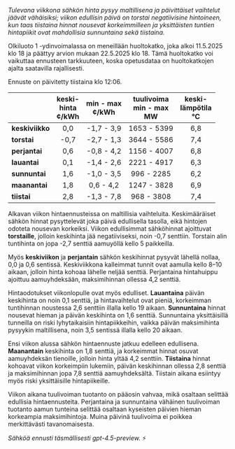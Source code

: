 *Tulevana viikkona sähkön hinta pysyy maltillisena ja päivittäiset vaihtelut jäävät vähäisiksi; viikon edullisin päivä on torstai negatiivisine hintoineen, kun taas tiistaina hinnat nousevat korkeimmilleen ja yksittäisten tuntien hintapiikit ovat mahdollisia sunnuntaina sekä tiistaina.*

Olkiluoto 1 -ydinvoimalassa on meneillään huoltokatko, joka alkoi 11.5.2025 klo 18 ja päättyy arvion mukaan 22.5.2025 klo 18. Tämä huoltokatko voi vaikuttaa ennusteen tarkkuuteen, koska opetusdataa on huoltokatkojen ajalta saatavilla rajallisesti.

Ennuste on päivitetty tiistaina klo 12:06.

|             | keski-<br>hinta<br>¢/kWh | min - max<br>¢/kWh | tuulivoima<br>min - max<br>MW | keski-<br>lämpötila<br>°C |
|:------------|:------------------------:|:------------------:|:----------------------------:|:--------------------------:|
| **keskiviikko** | 0,0 | -1,7 - 3,9 | 1653 - 5399 | 6,8 |
| **torstai**     | -0,7 | -2,7 - 1,3 | 3644 - 5586 | 7,4 |
| **perjantai**   | 0,6 | -0,8 - 4,2 | 1156 - 4007 | 6,8 |
| **lauantai**    | 0,1 | -1,4 - 2,6 | 2221 - 4917 | 6,3 |
| **sunnuntai**   | 1,6 | -1,0 - 3,5 | 996 - 2285 | 6,2 |
| **maanantai**   | 1,8 | 0,6 - 4,2 | 1247 - 3828 | 6,9 |
| **tiistai**     | 2,8 | -1,3 - 7,8 | 968 - 3808 | 7,4 |

Alkavan viikon hintaennusteissa on maltillisia vaihteluita. Keskimääräiset sähkön hinnat pysyttelevät joka päivä edullisella tasolla, eikä hintojen odoteta nousevan korkeiksi. Viikon edullisimmat sähköhinnat ajoittuvat **torstaille**, jolloin keskihinta jää negatiiviseksi, noin -0,7 senttiin. Torstain alin tuntihinta on jopa -2,7 senttiä aamuyöllä kello 5 paikkeilla.

Myös **keskiviikon** ja **perjantain** sähkön keskihinnat pysyvät lähellä nollaa, 0,0 ja 0,6 sentissä. Keskiviikkona kalleimmat tunnit ovat aamulla kello 8–10 aikaan, jolloin hinta kohoaa lähelle neljää senttiä. Perjantaina hintahuippu ajoittuu aamuyhdeksään, maksimihinnan ollessa 4,2 senttiä.

Hintaodotukset viikonlopulle ovat myös edulliset. **Lauantaina** päivän keskihinta on noin 0,1 senttiä, ja hintavaihtelut ovat pieniä, korkeimman tuntihinnan noustessa 2,6 senttiin illalla kello 19 aikaan. **Sunnuntaina** hinnat nousevat hieman ja päivän keskihinta on 1,6 senttiä. Sunnuntaina yksittäisillä tunneilla on riski lyhytaikaisiin hintapiikkeihin, vaikka päivän maksimihinta pysyykin maltillisena, noin 3,5 sentissä illalla kello 20 aikaan.

Ensi viikon alussa sähkön hintaennuste jatkuu edelleen edullisena. **Maanantain** keskihinta on 1,8 senttiä, ja korkeimmat hinnat osuvat aamuyhdeksän tienoille, jolloin hinta yltää 4,2 senttiin. **Tiistaina** hinnat kohoavat viikon korkeimpiin lukemiin, päivän keskihinnan ollessa 2,8 senttiä ja maksimihinnan jopa 7,8 senttiä aamuyhdeksältä. Tiistain aikana esiintyy myös riski yksittäisille hintapiikeille.

Viikon aikana tuulivoiman tuotanto on pääosin vahvaa, mikä osaltaan selittää edullisia hintaennusteita. Perjantaina ja sunnuntaina vähäinen tuulivoiman tuotanto aamun tunteina selittää osaltaan kyseisten päivien hieman korkeampia maksimihintoja. Muina päivinä tuulivoima ei poikkea merkittävästi tavanomaisesta.

*Sähköä ennusti täsmällisesti gpt-4.5-preview.* ⚡
